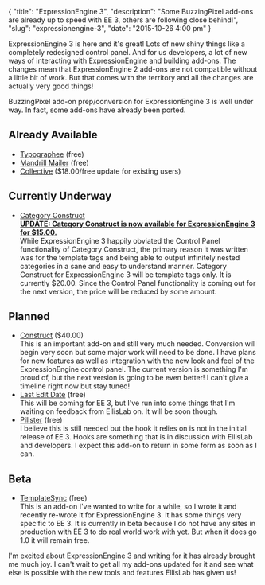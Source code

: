 {
    "title": "ExpressionEngine 3",
    "description": "Some BuzzingPixel add-ons are already up to speed with EE 3, others are following close behind!",
    "slug": "expressionengine-3",
    "date": "2015-10-26 4:00 pm"
}

ExpressionEngine 3 is here and it's great! Lots of new shiny things like a completely redesigned control panel. And for us developers, a lot of new ways of interacting with ExpressionEngine and building add-ons. The changes mean that ExpressionEngine 2 add-ons are not compatible without a little bit of work. But that comes with the territory and all the changes are actually very good things!

BuzzingPixel add-on prep/conversion for ExpressionEngine 3 is well under way. In fact, some add-ons have already been ported.

## Already Available

- [Typographee](/software/typographee/documentation) (free)
- [Mandrill Mailer](/software/mandrill-mailer) (free)
- [Collective](/software/collective) ($18.00/free update for existing users)

## Currently Underway

- [Category Construct](/software/category-construct)  
**[UPDATE: Category Construct is now available for ExpressionEngine 3 for $15.00.](/news/category-construct-for-expressionengine-3)**  
While ExpressionEngine 3 happily obviated the Control Panel functionality of Category Construct, the primary reason it was written was for the template tags and being able to output infinitely nested categories in a sane and easy to understand manner. Category Construct for ExpressionEngine 3 will be template tags only. It is currently $20.00. Since the Control Panel functionality is coming out for the next version, the price will be reduced by some amount.

## Planned

- [Construct](/software/construct) ($40.00)  
This is an important add-on and still very much needed. Conversion will begin very soon but some major work will need to be done. I have plans for new features as well as integration with the new look and feel of the ExpressionEngine control panel. The current version is something I'm proud of, but the next version is going to be even better! I can't give a timeline right now but stay tuned!
- [Last Edit Date](/software/last-edit-date) (free)  
This will be coming for EE 3, but I've run into some things that I'm waiting on feedback from EllisLab on. It will be soon though.
- [Pillster](/software/pillster) (free)  
I believe this is still needed but the hook it relies on is not in the initial release of EE 3. Hooks are something that is in discussion with EllisLab and developers. I expect this add-on to return in some form as soon as I can.

## Beta

- [TemplateSync](https://github.com/tjdraper/template-sync/tree/develop) (free)  
This is an add-on I've wanted to write for a while, so I wrote it and recently re-wrote it for ExpressionEngine 3. It has some things very specific to EE 3. It is currently in beta because I do not have any sites in production with EE 3 to do real world work with yet. But when it does go 1.0 it will remain free.

I'm excited about ExpressionEngine 3 and writing for it has already brought me much joy. I can't wait to get all my add-ons updated for it and see what else is possible with the new tools and features EllisLab has given us!
